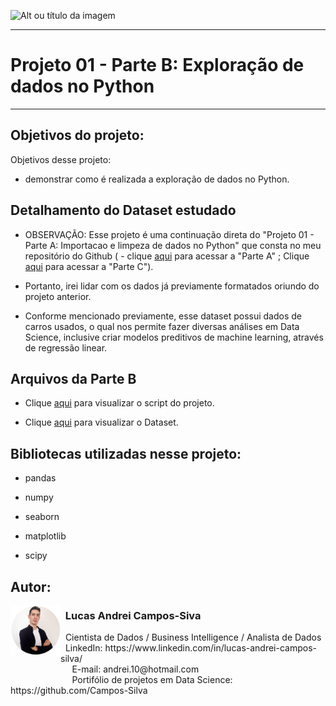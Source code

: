 ![Alt ou título da imagem](https://github.com/Campos-Silva/Projeto_02_Exploracao_de_dados_no_Python/blob/main/graficos_projeto_02.jpg)

________________________________________________________________________________________________________________________________________________


# Projeto 01 - Parte B: Exploração de dados no Python

________________________________________________________________________________________________________________________________________________


## Objetivos do projeto:

Objetivos desse projeto:

- demonstrar como é realizada a exploração de dados no Python.

## Detalhamento do Dataset estudado

- OBSERVAÇÃO: Esse projeto é uma continuação direta do "Projeto 01 - Parte A: Importacao e limpeza de dados no Python" que consta no meu repositório do Github ( - clique [aqui](https://github.com/Campos-Silva/Projeto-01-Importacao-e-limpeza-de-dados-no-Python) para acessar a "Parte A" ; Clique [aqui](https://github.com/Campos-Silva/Projeto_01_Parte_C_Modelos_de_Machine_Learning_no_Python) para acessar a "Parte C").

- Portanto, irei lidar com os dados já previamente formatados oriundo do projeto anterior.

- Conforme mencionado previamente, esse dataset possui dados de carros usados, o qual nos permite fazer diversas análises em Data Science, inclusive criar modelos preditivos de machine learning, através de regressão linear.

## Arquivos da Parte B

- Clique [aqui](https://github.com/Campos-Silva/Projeto_02_Exploracao_de_dados_no_Python/blob/main/Projeto_02_exploracao_de_dados_no_Python.ipynb) para visualizar o script do projeto.

- Clique [aqui](https://github.com/Campos-Silva/Projeto_02_Exploracao_de_dados_no_Python/blob/main/carros_formatado.csv) para visualizar o Dataset.

## Bibliotecas utilizadas nesse projeto:

- pandas

- numpy

- seaborn

- matplotlib

- scipy

## Autor:

<img  src="https://raw.githubusercontent.com/Campos-Silva/Campos-Silva/main/perfil_lucas_andrei_campos_silva.png" width="80" alt="cognitiveclass.ai logo" align="left" /> 

### &nbsp;&nbsp;Lucas Andrei Campos-Siva

<p>
&nbsp;&nbsp;Cientista de Dados / Business Intelligence / Analista de Dados<br/>
&nbsp;&nbsp;LinkedIn: https://www.linkedin.com/in/lucas-andrei-campos-silva/<br/>
&nbsp;&nbsp;&nbsp;&nbsp;&nbsp;&nbsp;&nbsp;&nbsp;&nbsp;&nbsp;&nbsp;&nbsp;&nbsp;&nbsp;&nbsp;&nbsp;&nbsp;&nbsp;&nbsp;&nbsp;&nbsp;&nbsp;&nbsp;&nbsp;&nbsp;E-mail: andrei.10@hotmail.com<br/>
&nbsp;&nbsp;&nbsp;&nbsp;&nbsp;&nbsp;&nbsp;&nbsp;&nbsp;&nbsp;&nbsp;&nbsp;&nbsp;&nbsp;&nbsp;&nbsp;&nbsp;&nbsp;&nbsp;&nbsp;&nbsp;&nbsp;&nbsp;&nbsp;&nbsp;Portifólio de projetos em Data Science: https://github.com/Campos-Silva
</p>
